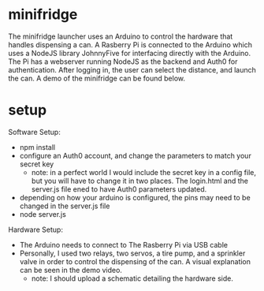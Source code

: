 # minifridge
The minifridge launcher uses an Arduino to control the hardware that handles dispensing a can.  A Rasberry Pi is connected to the Arduino which uses a NodeJS library JohnnyFive for interfacing directly with the Arduino.  The Pi has a webserver running NodeJS as the backend and Auth0 for authentication.  After logging in, the user can select the distance, and launch the can.  A demo of the minifridge can be found below.

# setup
Software Setup:
 - npm install
 - configure an Auth0 account, and change the parameters to match your secret key
   - note: in a perfect world I would include the secret key in a config file, but you will have to change it in two places.  The login.html and the server.js file ened to have Auth0 parameters updated.   
 - depending on how your arduino is configured, the pins may need to be changed in the server.js file
 - node server.js
 
Hardware Setup:
 - The Arduino needs to connect to The Rasberry Pi via USB cable
 - Personally, I used two relays, two servos, a tire pump, and a sprinkler valve in order to control the dispensing of the can.  A visual explanation can be seen in the demo video.
   - note: I should upload a schematic detailing the hardware side.
